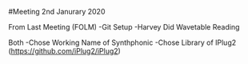 #Meeting 2nd Janurary 2020

From Last Meeting (FOLM)
-Git Setup
-Harvey Did Wavetable Reading

Both
-Chose Working Name of Synthphonic
-Chose Library of IPlug2 (https://github.com/iPlug2/iPlug2)